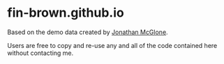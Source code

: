 fin-brown.github.io
=====================
Based on the demo data created by [Jonathan McGlone](http://jmcglone.com).

Users are free to copy and re-use any and all of the code contained here without contacting me.
